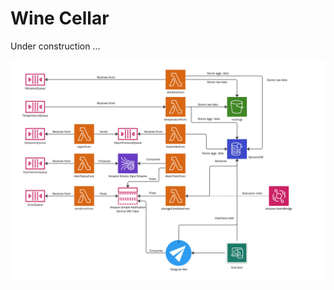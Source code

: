 # Wine Cellar
Under construction ...

![Architecture Image](./images/SCIOT%20Project.jpg "Project Architecture")
